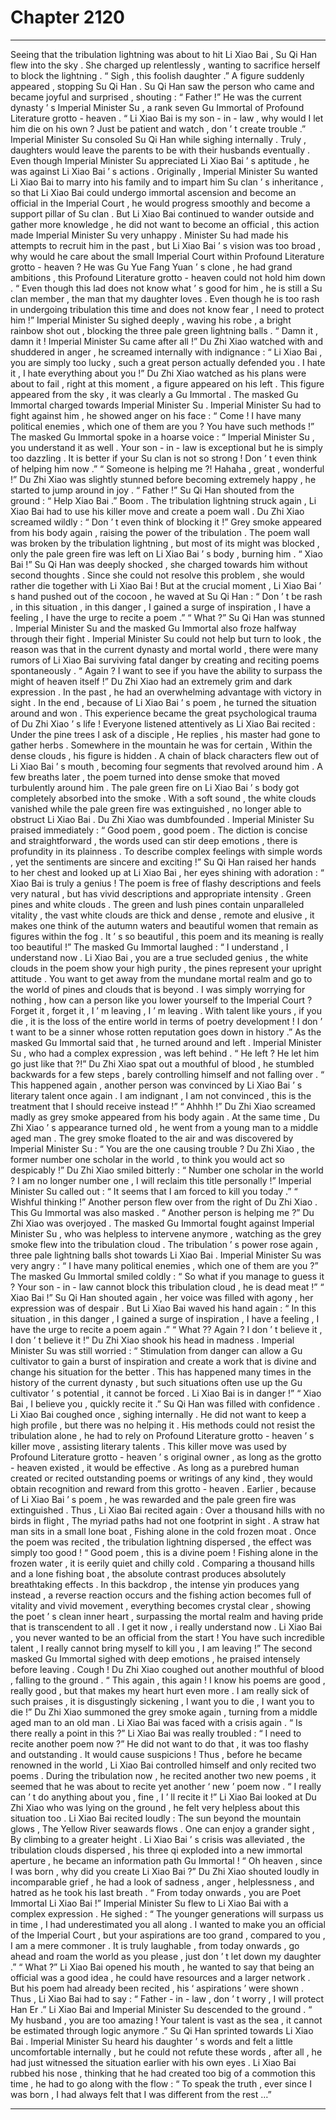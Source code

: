 
# Chapter 2120


---

Seeing that the tribulation lightning was about to hit Li Xiao Bai , Su Qi Han flew into the sky .
She charged up relentlessly , wanting to sacrifice herself to block the lightning .
“ Sigh , this foolish daughter .” A figure suddenly appeared , stopping Su Qi Han .
Su Qi Han saw the person who came and became joyful and surprised , shouting : “ Father !”
He was the current dynasty ’ s Imperial Minister Su , a rank seven Gu Immortal of Profound Literature grotto - heaven .
“ Li Xiao Bai is my son - in - law , why would I let him die on his own ? Just be patient and watch , don ’ t create trouble .” Imperial Minister Su consoled Su Qi Han while sighing internally .
Truly , daughters would leave the parents to be with their husbands eventually .
Even though Imperial Minister Su appreciated Li Xiao Bai ’ s aptitude , he was against Li Xiao Bai ’ s actions .
Originally , Imperial Minister Su wanted Li Xiao Bai to marry into his family and to impart him Su clan ’ s inheritance , so that Li Xiao Bai could undergo immortal ascension and become an official in the Imperial Court , he would progress smoothly and become a support pillar of Su clan .
But Li Xiao Bai continued to wander outside and gather more knowledge , he did not want to become an official , this action made Imperial Minister Su very unhappy .
Minister Su had made his attempts to recruit him in the past , but Li Xiao Bai ’ s vision was too broad , why would he care about the small Imperial Court within Profound Literature grotto - heaven ? He was Gu Yue Fang Yuan ’ s clone , he had grand ambitions , this Profound Literature grotto - heaven could not hold him down .
“ Even though this lad does not know what ’ s good for him , he is still a Su clan member , the man that my daughter loves . Even though he is too rash in undergoing tribulation this time and does not know fear , I need to protect him !” Imperial Minister Su sighed deeply , waving his robe , a bright rainbow shot out , blocking the three pale green lightning balls .
“ Damn it , damn it ! Imperial Minister Su came after all !” Du Zhi Xiao watched with and shuddered in anger , he screamed internally with indignance : “ Li Xiao Bai , you are simply too lucky , such a great person actually defended you . I hate it , I hate everything about you !”
Du Zhi Xiao watched as his plans were about to fail , right at this moment , a figure appeared on his left .
This figure appeared from the sky , it was clearly a Gu Immortal .
The masked Gu Immortal charged towards Imperial Minister Su .
Imperial Minister Su had to fight against him , he showed anger on his face : “ Come ! I have many political enemies , which one of them are you ? You have such methods !”
The masked Gu Immortal spoke in a hoarse voice : “ Imperial Minister Su , you understand it as well . Your son - in - law is exceptional but he is simply too dazzling . It is better if your Su clan is not so strong ! Don ’ t even think of helping him now .”
“ Someone is helping me ?! Hahaha , great , wonderful !” Du Zhi Xiao was slightly stunned before becoming extremely happy , he started to jump around in joy .
“ Father !” Su Qi Han shouted from the ground : “ Help Xiao Bai .”
Boom .
The tribulation lightning struck again , Li Xiao Bai had to use his killer move and create a poem wall .
Du Zhi Xiao screamed wildly : “ Don ’ t even think of blocking it !”
Grey smoke appeared from his body again , raising the power of the tribulation .
The poem wall was broken by the tribulation lightning , but most of its might was blocked , only the pale green fire was left on Li Xiao Bai ’ s body , burning him .
“ Xiao Bai !” Su Qi Han was deeply shocked , she charged towards him without second thoughts .
Since she could not resolve this problem , she would rather die together with Li Xiao Bai !
But at the crucial moment , Li Xiao Bai ’ s hand pushed out of the cocoon , he waved at Su Qi Han : “ Don ’ t be rash , in this situation , in this danger , I gained a surge of inspiration , I have a feeling , I have the urge to recite a poem .”
“ What ?” Su Qi Han was stunned .
Imperial Minister Su and the masked Gu Immortal also froze halfway through their fight .
Imperial Minister Su could not help but turn to look , the reason was that in the current dynasty and mortal world , there were many rumors of Li Xiao Bai surviving fatal danger by creating and reciting poems spontaneously .
“ Again ? I want to see if you have the ability to surpass the might of heaven itself !” Du Zhi Xiao had an extremely grim and dark expression .
In the past , he had an overwhelming advantage with victory in sight . In the end , because of Li Xiao Bai ’ s poem , he turned the situation around and won .
This experience became the great psychological trauma of Du Zhi Xiao ’ s life !
Everyone listened attentively as Li Xiao Bai recited :
Under the pine trees I ask of a disciple ,
He replies , his master had gone to gather herbs .
Somewhere in the mountain he was for certain ,
Within the dense clouds , his figure is hidden .
A chain of black characters flew out of Li Xiao Bai ’ s mouth , becoming four segments that revolved around him .
A few breaths later , the poem turned into dense smoke that moved turbulently around him .
The pale green fire on Li Xiao Bai ’ s body got completely absorbed into the smoke .
With a soft sound , the white clouds vanished while the pale green fire was extinguished , no longer able to obstruct Li Xiao Bai .
Du Zhi Xiao was dumbfounded .
Imperial Minister Su praised immediately : “ Good poem , good poem . The diction is concise and straightforward , the words used can stir deep emotions , there is profundity in its plainness . To describe complex feelings with simple words , yet the sentiments are sincere and exciting !”
Su Qi Han raised her hands to her chest and looked up at Li Xiao Bai , her eyes shining with adoration : “ Xiao Bai is truly a genius ! The poem is free of flashy descriptions and feels very natural , but has vivid descriptions and appropriate intensity . Green pines and white clouds . The green and lush pines contain unparalleled vitality , the vast white clouds are thick and dense , remote and elusive , it makes one think of the autumn waters and beautiful women that remain as figures within the fog . It ’ s so beautiful , this poem and its meaning is really too beautiful !”
The masked Gu Immortal laughed : “ I understand , I understand now . Li Xiao Bai , you are a true secluded genius , the white clouds in the poem show your high purity , the pines represent your upright attitude . You want to get away from the mundane mortal realm and go to the world of pines and clouds that is beyond . I was simply worrying for nothing , how can a person like you lower yourself to the Imperial Court ? Forget it , forget it , I ’ m leaving , I ’ m leaving . With talent like yours , if you die , it is the loss of the entire world in terms of poetry development ! I don ’ t want to be a sinner whose rotten reputation goes down in history .”
As the masked Gu Immortal said that , he turned around and left .
Imperial Minister Su , who had a complex expression , was left behind .
“ He left ? He let him go just like that ?!” Du Zhi Xiao spat out a mouthful of blood , he stumbled backwards for a few steps , barely controlling himself and not falling over .
“ This happened again , another person was convinced by Li Xiao Bai ’ s literary talent once again . I am indignant , I am not convinced , this is the treatment that I should receive instead !”
“ Ahhhh !” Du Zhi Xiao screamed madly as grey smoke appeared from his body again .
At the same time , Du Zhi Xiao ’ s appearance turned old , he went from a young man to a middle aged man .
The grey smoke floated to the air and was discovered by Imperial Minister Su : “ You are the one causing trouble ? Du Zhi Xiao , the former number one scholar in the world , to think you would act so despicably !”
Du Zhi Xiao smiled bitterly : “ Number one scholar in the world ? I am no longer number one , I will reclaim this title personally !”
Imperial Minister Su called out : “ It seems that I am forced to kill you today .”
“ Wishful thinking !” Another person flew over from the right of Du Zhi Xiao .
This Gu Immortal was also masked .
“ Another person is helping me ?” Du Zhi Xiao was overjoyed .
The masked Gu Immortal fought against Imperial Minister Su , who was helpless to intervene anymore , watching as the grey smoke flew into the tribulation cloud .
The tribulation ’ s power rose again , three pale lightning balls shot towards Li Xiao Bai .
Imperial Minister Su was very angry : “ I have many political enemies , which one of them are you ?”
The masked Gu Immortal smiled coldly : “ So what if you manage to guess it ? Your son - in - law cannot block this tribulation cloud , he is dead meat !”
“ Xiao Bai !” Su Qi Han shouted again , her voice was filled with agony , her expression was of despair .
But Li Xiao Bai waved his hand again : “ In this situation , in this danger , I gained a surge of inspiration , I have a feeling , I have the urge to recite a poem again .”
“ What ?? Again ? I don ’ t believe it , I don ’ t believe it !” Du Zhi Xiao shook his head in madness .
Imperial Minister Su was still worried : “ Stimulation from danger can allow a Gu cultivator to gain a burst of inspiration and create a work that is divine and change his situation for the better . This has happened many times in the history of the current dynasty , but such situations often use up the Gu cultivator ’ s potential , it cannot be forced . Li Xiao Bai is in danger !”
“ Xiao Bai , I believe you , quickly recite it .” Su Qi Han was filled with confidence .
Li Xiao Bai coughed once , sighing internally .
He did not want to keep a high profile , but there was no helping it .
His methods could not resist the tribulation alone , he had to rely on Profound Literature grotto - heaven ’ s killer move , assisting literary talents .
This killer move was used by Profound Literature grotto - heaven ’ s original owner , as long as the grotto - heaven existed , it would be effective .
As long as a purebred human created or recited outstanding poems or writings of any kind , they would obtain recognition and reward from this grotto - heaven .
Earlier , because of Li Xiao Bai ’ s poem , he was rewarded and the pale green fire was extinguished .
Thus , Li Xiao Bai recited again :
Over a thousand hills with no birds in flight ,
The myriad paths had not one footprint in sight .
A straw hat man sits in a small lone boat ,
Fishing alone in the cold frozen moat .
Once the poem was recited , the tribulation lightning dispersed , the effect was simply too good !
“ Good poem , this is a divine poem ! Fishing alone in the frozen water , it is eerily quiet and chilly cold . Comparing a thousand hills and a lone fishing boat , the absolute contrast produces absolutely breathtaking effects . In this backdrop , the intense yin produces yang instead , a reverse reaction occurs and the fishing action becomes full of vitality and vivid movement , everything becomes crystal clear , showing the poet ’ s clean inner heart , surpassing the mortal realm and having pride that is transcendent to all . I get it now , i really understand now . Li Xiao Bai , you never wanted to be an official from the start ! You have such incredible talent , I really cannot bring myself to kill you , I am leaving !” The second masked Gu Immortal sighed with deep emotions , he praised intensely before leaving .
Cough !
Du Zhi Xiao coughed out another mouthful of blood , falling to the ground .
“ This again , this again ! I know his poems are good , really good , but that makes my heart hurt even more . I am really sick of such praises , it is disgustingly sickening , I want you to die , I want you to die !”
Du Zhi Xiao summoned the grey smoke again , turning from a middle aged man to an old man .
Li Xiao Bai was faced with a crisis again .
“ Is there really a point in this ?” Li Xiao Bai was really troubled : “ I need to recite another poem now ?”
He did not want to do that , it was too flashy and outstanding .
It would cause suspicions !
Thus , before he became renowned in the world , Li Xiao Bai controlled himself and only recited two poems . During the tribulation now , he recited another two new poems , it seemed that he was about to recite yet another ‘ new ’ poem now .
“ I really can ’ t do anything about you , fine , I ’ ll recite it !” Li Xiao Bai looked at Du Zhi Xiao who was lying on the ground , he felt very helpless about this situation too .
Li Xiao Bai recited loudly :
The sun beyond the mountain glows ,
The Yellow River seawards flows .
One can enjoy a grander sight ,
By climbing to a greater height .
Li Xiao Bai ’ s crisis was alleviated , the tribulation clouds dispersed , his three qi exploded into a new immortal aperture , he became an information path Gu Immortal !
“ Oh heaven , since I was born , why did you create Li Xiao Bai ?” Du Zhi Xiao shouted loudly in incomparable grief , he had a look of sadness , anger , helplessness , and hatred as he took his last breath .
“ From today onwards , you are Poet Immortal Li Xiao Bai !” Imperial Minister Su flew to Li Xiao Bai with a complex expression .
He sighed : “ The younger generations will surpass us in time , I had underestimated you all along . I wanted to make you an official of the Imperial Court , but your aspirations are too grand , compared to you , I am a mere commoner . It is truly laughable , from today onwards , go ahead and roam the world as you please , just don ’ t let down my daughter .”
“ What ?” Li Xiao Bai opened his mouth , he wanted to say that being an official was a good idea , he could have resources and a larger network . But his poem had already been recited , his ‘ aspirations ’ were shown .
Thus , Li Xiao Bai had to say : “ Father - in - law , don ’ t worry , I will protect Han Er .”
Li Xiao Bai and Imperial Minister Su descended to the ground .
“ My husband , you are too amazing ! Your talent is vast as the sea , it cannot be estimated through logic anymore .” Su Qi Han sprinted towards Li Xiao Bai .
Imperial Minister Su heard his daughter ’ s words and felt a little uncomfortable internally , but he could not refute these words , after all , he had just witnessed the situation earlier with his own eyes .
Li Xiao Bai rubbed his nose , thinking that he had created too big of a commotion this time , he had to go along with the flow : “ To speak the truth , ever since I was born , I had always felt that I was different from the rest …”

---

